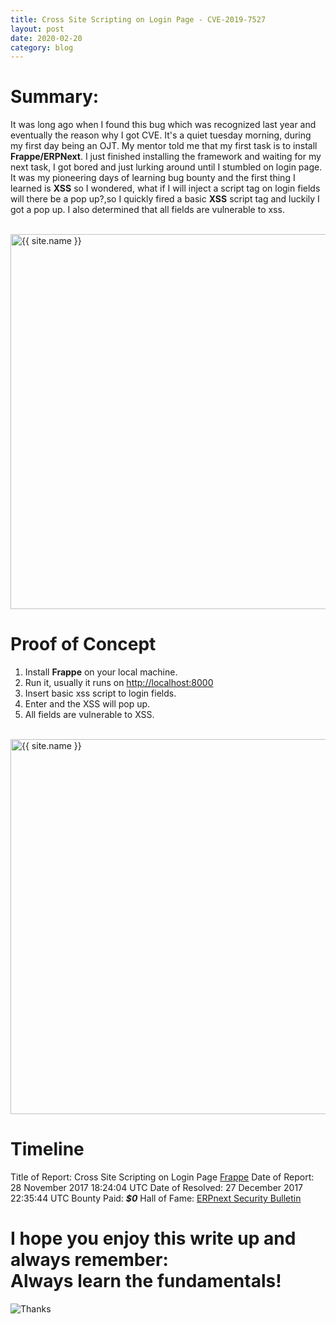 ```yaml
---
title: Cross Site Scripting on Login Page - CVE-2019-7527
layout: post
date: 2020-02-20
category: blog
---
```


# Summary:

It was long ago when I found this bug which was recognized last year and eventually the reason why I got CVE. It's a quiet tuesday morning, during my first day being an OJT. My mentor told me that my first task is to install **Frappe/ERPNext**. I just finished installing the framework and waiting for my next task, I got bored and just lurking around until I stumbled on login page. It was my pioneering days of learning bug bounty and the first thing I learned is **XSS** so I wondered, what if I will inject a script tag on login fields will there be a pop up?,so I quickly fired a basic **XSS** script tag and luckily I got a pop up. I also determined that all fields are vulnerable to xss. 

<br><img class="selfie" alt="{{ site.name }}" src="{{ site.url }}/assets/images/comment.png" width="600" />

# Proof of Concept
1. Install **Frappe** on your local machine.
2. Run it, usually it runs on [http://localhost:8000](http://localhost:8000)
3. Insert basic xss script to login fields. 
4. Enter and the XSS will pop up. 
5. All fields are vulnerable to XSS.


<br><img class="selfie" alt="{{ site.name }}" src="{{ site.url }}/assets/images/xss.png" width="600"/>

# Timeline
Title of Report: Cross Site Scripting on Login Page [Frappe](https://github.com/frappe/erpnext/issues/11750)
Date of Report: 28 November 2017 18:24:04 UTC
Date of Resolved: 27 December 2017 22:35:44 UTC
Bounty Paid: **_$0_**
Hall of Fame: [ERPnext Security Bulletin](https://erpnext.com/security/references)

# I hope you enjoy this write up and always remember: <br> **Always learn the fundamentals**! <br>
![Thanks](https://media.giphy.com/media/Yp8GKgfytxQVq/giphy.gif)
